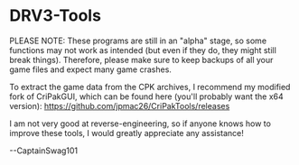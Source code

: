 # DRV3-Tools

PLEASE NOTE: These programs are still in an "alpha" stage, so some functions may not work as intended
(but even if they do, they might still break things). Therefore, please make sure to
keep backups of all your game files and expect many game crashes.

To extract the game data from the CPK archives, I recommend my modified fork of CriPakGUI,
which can be found here (you'll probably want the x64 version):
https://github.com/jpmac26/CriPakTools/releases

I am not very good at reverse-engineering, so if anyone knows how to improve these tools,
I would greatly appreciate any assistance!

--CaptainSwag101
